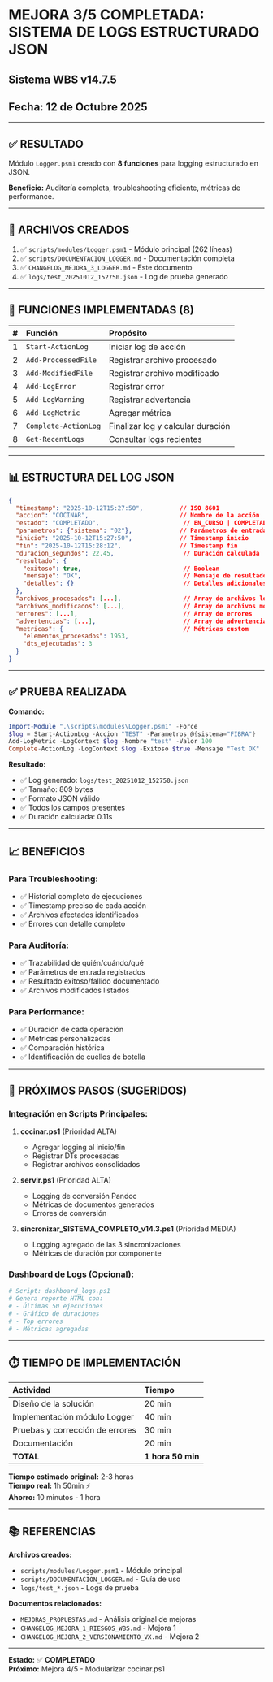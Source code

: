 # MEJORA 3/5 COMPLETADA: SISTEMA DE LOGS ESTRUCTURADO JSON
## Sistema WBS v14.7.5
## Fecha: 12 de Octubre 2025

---

## ✅ RESULTADO

Módulo `Logger.psm1` creado con **8 funciones** para logging estructurado en JSON.

**Beneficio:** Auditoría completa, troubleshooting eficiente, métricas de performance.

---

## 📁 ARCHIVOS CREADOS

1. ✅ `scripts/modules/Logger.psm1` - Módulo principal (262 líneas)
2. ✅ `scripts/DOCUMENTACION_LOGGER.md` - Documentación completa
3. ✅ `CHANGELOG_MEJORA_3_LOGGER.md` - Este documento
4. ✅ `logs/test_20251012_152750.json` - Log de prueba generado

---

## 🔧 FUNCIONES IMPLEMENTADAS (8)

| # | Función | Propósito |
|:--|:--------|:----------|
| 1 | `Start-ActionLog` | Iniciar log de acción |
| 2 | `Add-ProcessedFile` | Registrar archivo procesado |
| 3 | `Add-ModifiedFile` | Registrar archivo modificado |
| 4 | `Add-LogError` | Registrar error |
| 5 | `Add-LogWarning` | Registrar advertencia |
| 6 | `Add-LogMetric` | Agregar métrica |
| 7 | `Complete-ActionLog` | Finalizar log y calcular duración |
| 8 | `Get-RecentLogs` | Consultar logs recientes |

---

## 📊 ESTRUCTURA DEL LOG JSON

```json
{
  "timestamp": "2025-10-12T15:27:50",          // ISO 8601
  "accion": "COCINAR",                         // Nombre de la acción
  "estado": "COMPLETADO",                       // EN_CURSO | COMPLETADO | ERROR
  "parametros": {"sistema": "02"},             // Parámetros de entrada
  "inicio": "2025-10-12T15:27:50",             // Timestamp inicio
  "fin": "2025-10-12T15:28:12",                // Timestamp fin
  "duracion_segundos": 22.45,                   // Duración calculada
  "resultado": {
    "exitoso": true,                            // Boolean
    "mensaje": "OK",                            // Mensaje de resultado
    "detalles": {}                              // Detalles adicionales
  },
  "archivos_procesados": [...],                 // Array de archivos leídos
  "archivos_modificados": [...],                // Array de archivos modificados
  "errores": [...],                             // Array de errores
  "advertencias": [...],                        // Array de advertencias
  "metricas": {                                 // Métricas custom
    "elementos_procesados": 1953,
    "dts_ejecutadas": 3
  }
}
```

---

## ✅ PRUEBA REALIZADA

**Comando:**
```powershell
Import-Module ".\scripts\modules\Logger.psm1" -Force
$log = Start-ActionLog -Accion "TEST" -Parametros @{sistema="FIBRA"}
Add-LogMetric -LogContext $log -Nombre "test" -Valor 100
Complete-ActionLog -LogContext $log -Exitoso $true -Mensaje "Test OK"
```

**Resultado:**
- ✅ Log generado: `logs/test_20251012_152750.json`
- ✅ Tamaño: 809 bytes
- ✅ Formato JSON válido
- ✅ Todos los campos presentes
- ✅ Duración calculada: 0.11s

---

## 📈 BENEFICIOS

### Para Troubleshooting:
- ✅ Historial completo de ejecuciones
- ✅ Timestamp preciso de cada acción
- ✅ Archivos afectados identificados
- ✅ Errores con detalle completo

### Para Auditoría:
- ✅ Trazabilidad de quién/cuándo/qué
- ✅ Parámetros de entrada registrados
- ✅ Resultado exitoso/fallido documentado
- ✅ Archivos modificados listados

### Para Performance:
- ✅ Duración de cada operación
- ✅ Métricas personalizadas
- ✅ Comparación histórica
- ✅ Identificación de cuellos de botella

---

## 🎯 PRÓXIMOS PASOS (SUGERIDOS)

### Integración en Scripts Principales:

1. **cocinar.ps1** (Prioridad ALTA)
   - Agregar logging al inicio/fin
   - Registrar DTs procesadas
   - Registrar archivos consolidados
   
2. **servir.ps1** (Prioridad ALTA)
   - Logging de conversión Pandoc
   - Métricas de documentos generados
   - Errores de conversión

3. **sincronizar_SISTEMA_COMPLETO_v14.3.ps1** (Prioridad MEDIA)
   - Logging agregado de las 3 sincronizaciones
   - Métricas de duración por componente

### Dashboard de Logs (Opcional):

```powershell
# Script: dashboard_logs.ps1
# Genera reporte HTML con:
# - Últimas 50 ejecuciones
# - Gráfico de duraciones
# - Top errores
# - Métricas agregadas
```

---

## ⏱️ TIEMPO DE IMPLEMENTACIÓN

| Actividad | Tiempo |
|:----------|:-------|
| Diseño de la solución | 20 min |
| Implementación módulo Logger | 40 min |
| Pruebas y corrección de errores | 30 min |
| Documentación | 20 min |
| **TOTAL** | **1 hora 50 min** |

**Tiempo estimado original:** 2-3 horas  
**Tiempo real:** 1h 50min ⚡  
**Ahorro:** 10 minutos - 1 hora

---

## 📚 REFERENCIAS

**Archivos creados:**
- `scripts/modules/Logger.psm1` - Módulo principal
- `scripts/DOCUMENTACION_LOGGER.md` - Guía de uso
- `logs/test_*.json` - Logs de prueba

**Documentos relacionados:**
- `MEJORAS_PROPUESTAS.md` - Análisis original de mejoras
- `CHANGELOG_MEJORA_1_RIESGOS_WBS.md` - Mejora 1
- `CHANGELOG_MEJORA_2_VERSIONAMIENTO_VX.md` - Mejora 2

---

**Estado:** ✅ **COMPLETADO**  
**Próximo:** Mejora 4/5 - Modularizar cocinar.ps1

